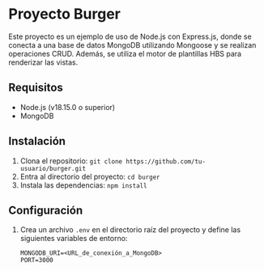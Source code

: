 # Proyecto Burger

Este proyecto es un ejemplo de uso de Node.js con Express.js, donde se conecta a una base de datos MongoDB utilizando Mongoose y se realizan operaciones CRUD. Además, se utiliza el motor de plantillas HBS para renderizar las vistas.

## Requisitos

- Node.js (v18.15.0 o superior)
- MongoDB

## Instalación

1. Clona el repositorio: `git clone https://github.com/tu-usuario/burger.git`
2. Entra al directorio del proyecto: `cd burger`
3. Instala las dependencias: `npm install`

## Configuración

1. Crea un archivo `.env` en el directorio raíz del proyecto y define las siguientes variables de entorno:

   ```plaintext
   MONGODB_URI=<URL_de_conexión_a_MongoDB>
   PORT=3000




